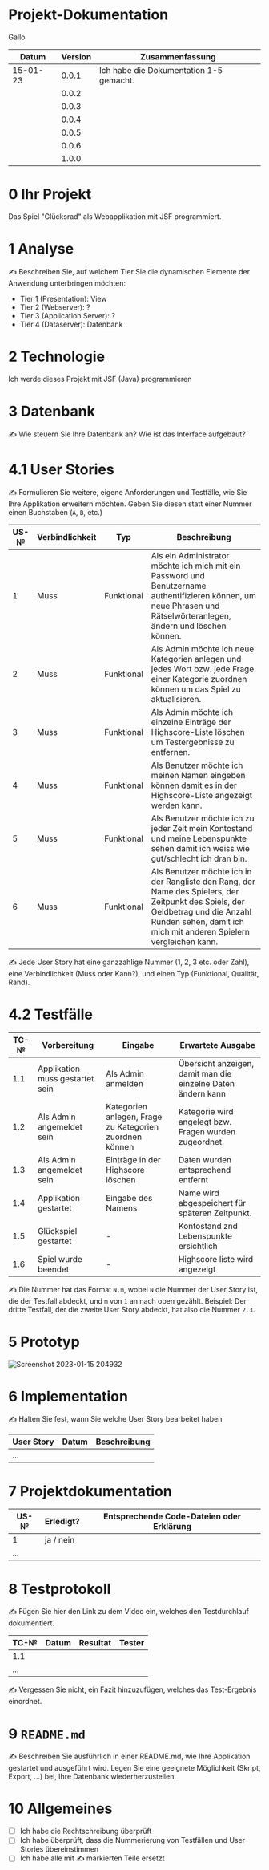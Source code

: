 # Projekt-Dokumentation

Gallo

|  Datum | Version | Zusammenfassung                                              |
| -----  | ------- | ------------------------------------------------------------ |
|15-01-23| 0.0.1   | Ich habe die Dokumentation 1-5 gemacht.                      |
|        | 0.0.2   |                                                              |
|        | 0.0.3   |                                                              |
|        | 0.0.4   |                                                              |
|        | 0.0.5   |                                                              |
|        | 0.0.6   |                                                              |
|        | 1.0.0   |                                                              |

# 0 Ihr Projekt

Das Spiel "Glücksrad" als Webapplikation mit JSF programmiert.

# 1 Analyse

✍️ Beschreiben Sie, auf welchem Tier Sie die dynamischen Elemente der Anwendung unterbringen möchten:

* Tier 1 (Presentation): View
* Tier 2 (Webserver): ?
* Tier 3 (Application Server): ?
* Tier 4 (Dataserver): Datenbank

# 2 Technologie

Ich werde dieses Projekt mit JSF (Java) programmieren

# 3 Datenbank

✍️ Wie steuern Sie Ihre Datenbank an? Wie ist das Interface aufgebaut? 

# 4.1 User Stories

✍️ Formulieren Sie weitere, eigene Anforderungen und Testfälle, wie Sie Ihre Applikation erweitern möchten. Geben Sie diesen statt einer Nummer einen Buchstaben (`A`, `B`, etc.)

| US-№ | Verbindlichkeit | Typ        | Beschreibung                       |
| ---- | --------------- |    ----    | ---------------------------------- |
| 1    |       Muss      | Funktional | Als ein Administrator möchte ich mich mit ein Password und Benutzername authentifizieren können, um neue Phrasen und Rätselwörteranlegen, ändern und löschen können. |
| 2    |       Muss      | Funktional | Als Admin möchte ich neue Kategorien  anlegen  und  jedes  Wort  bzw.  jede  Frage einer Kategorie zuordnen können um das Spiel zu aktualisieren. |
| 3    |       Muss      | Funktional | Als Admin möchte ich einzelne Einträge der Highscore-Liste löschen um Testergebnisse zu entfernen. |
| 4    |       Muss      | Funktional | Als Benutzer möchte ich meinen Namen eingeben können damit es in der Highscore-Liste angezeigt werden kann. |
| 5    |       Muss      | Funktional | Als Benutzer möchte ich zu jeder Zeit mein Kontostand und meine Lebenspunkte sehen damit ich weiss wie gut/schlecht ich dran bin. |
| 6    |       Muss      | Funktional | Als Benutzer möchte ich in der Rangliste den Rang, der Name des Spielers, der Zeitpunkt des Spiels, der Geldbetrag und die Anzahl Runden sehen, damit ich mich mit anderen Spielern vergleichen kann. |


✍️ Jede User Story hat eine ganzzahlige Nummer (1, 2, 3 etc. oder Zahl), eine Verbindlichkeit (Muss oder Kann?), und einen Typ (Funktional, Qualität, Rand). 

# 4.2 Testfälle

| TC-№ | Vorbereitung | Eingabe | Erwartete Ausgabe |
| ---- | ------------ | ------- | ----------------- |
| 1.1  |Applikation muss gestartet sein| Als Admin anmelden|Übersicht anzeigen, damit man die einzelne Daten ändern kann|
| 1.2  |Als Admin angemeldet sein|Kategorien anlegen, Frage zu Kategorien zuordnen können|Kategorie wird angelegt bzw. Fragen wurden zugeordnet.|
| 1.3  |Als Admin angemeldet sein|Einträge in der Highscore löschen|Daten wurden entsprechend entfernt|
| 1.4  |Applikation gestartet | Eingabe des Namens | Name wird abgespeichert für späteren Zeitpunkt.
| 1.5  |Glückspiel gestartet | - | Kontostand znd Lebenspunkte ersichtlich |
| 1.6  |Spiel wurde beendet | - |Highscore liste wird angezeigt |


✍️ Die Nummer hat das Format `N.m`, wobei `N` die Nummer der User Story ist, die der Testfall abdeckt, und `m` von `1` an nach oben gezählt. Beispiel: Der dritte Testfall, der die zweite User Story abdeckt, hat also die Nummer `2.3`.

# 5 Prototyp

![Screenshot 2023-01-15 204932](https://user-images.githubusercontent.com/100756109/212563751-488eab78-3c3f-4530-a9d9-388772ffbf03.jpg)



# 6 Implementation

✍️ Halten Sie fest, wann Sie welche User Story bearbeitet haben

| User Story | Datum | Beschreibung |
| ---------- | ----- | ------------ |
| ...        |       |              |

# 7 Projektdokumentation

| US-№ | Erledigt? | Entsprechende Code-Dateien oder Erklärung |
| ---- | --------- | ----------------------------------------- |
| 1    | ja / nein |                                           |
| ...  |           |                                           |

# 8 Testprotokoll

✍️ Fügen Sie hier den Link zu dem Video ein, welches den Testdurchlauf dokumentiert.

| TC-№ | Datum | Resultat | Tester |
| ---- | ----- | -------- | ------ |
| 1.1  |       |          |        |
| ...  |       |          |        |

✍️ Vergessen Sie nicht, ein Fazit hinzuzufügen, welches das Test-Ergebnis einordnet.

# 9 `README.md`

✍️ Beschreiben Sie ausführlich in einer README.md, wie Ihre Applikation gestartet und ausgeführt wird. Legen Sie eine geeignete Möglichkeit (Skript, Export, …) bei, Ihre Datenbank wiederherzustellen.

# 10 Allgemeines

- [ ] Ich habe die Rechtschreibung überprüft
- [ ] Ich habe überprüft, dass die Nummerierung von Testfällen und User Stories übereinstimmen
- [ ] Ich habe alle mit ✍️ markierten Teile ersetzt
